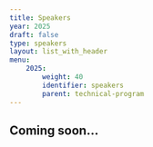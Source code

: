 ```yaml
---
title: Speakers
year: 2025
draft: false
type: speakers
layout: list_with_header
menu:
    2025:
        weight: 40
        identifier: speakers
        parent: technical-program
---
```


## Coming soon...

<!-- {{< speakers types="tutorial=Tutorial Speakers" year=2025 >}}

{{< speakers types="invited=Invited Speakers" year=2025 >}}

{{< speakers types="industry=Industry Panel" year=2025 >}}

{{< speakers types="lecture=Public Lecture" year=2025 >}} -->
